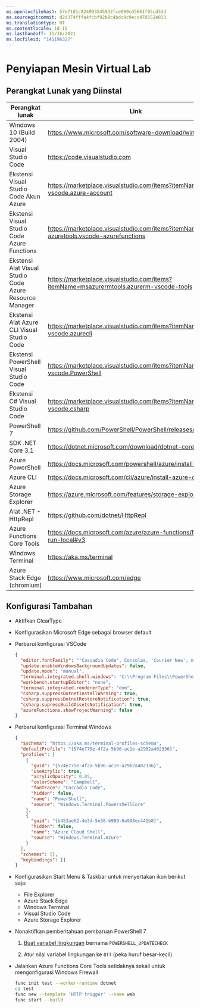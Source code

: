 ```yaml
---
ms.openlocfilehash: 57e7101c824903545932fce809cd5661f95cd3dd
ms.sourcegitcommit: d2d374fffa4fcbf92b9c4bdc9c9ecc470152e033
ms.translationtype: HT
ms.contentlocale: id-ID
ms.lasthandoff: 11/16/2021
ms.locfileid: "145196327"
---
```

# <a name="lab-virtual-machine-setup"></a>Penyiapan Mesin Virtual Lab

## <a name="installed-software"></a>Perangkat Lunak yang Diinstal

| Perangkat lunak | Link |
| --- | --- |
| Windows 10 (Build 2004) | <https://www.microsoft.com/software-download/windows10> |
| Visual Studio Code | <https://code.visualstudio.com> |
| Ekstensi Visual Studio Code Akun Azure | <https://marketplace.visualstudio.com/items?itemName=ms-vscode.azure-account> |
| Ekstensi Visual Studio Code Azure Functions | <https://marketplace.visualstudio.com/items?itemName=ms-azuretools.vscode-azurefunctions> |
| Ekstensi Alat Visual Studio Code Azure Resource Manager | <https://marketplace.visualstudio.com/items?itemName=msazurermtools.azurerm-vscode-tools> |
| Ekstensi Alat Azure CLI Visual Studio Code | <https://marketplace.visualstudio.com/items?itemName=ms-vscode.azurecli> |
| Ekstensi PowerShell Visual Studio Code | <https://marketplace.visualstudio.com/items?itemName=ms-vscode.PowerShell> |
| Ekstensi C# Visual Studio Code | <https://marketplace.visualstudio.com/items?itemName=ms-vscode.csharp> |
| PowerShell 7 | <https://github.com/PowerShell/PowerShell/releases/tag/v7.0.3> |
| SDK .NET Core 3.1 | <https://dotnet.microsoft.com/download/dotnet-core/3.1> |
| Azure PowerShell | <https://docs.microsoft.com/powershell/azure/install-az-ps> |
| Azure CLI | <https://docs.microsoft.com/cli/azure/install-azure-cli> |
| Azure Storage Explorer | <https://azure.microsoft.com/features/storage-explorer> |
| Alat .NET - HttpRepl | <https://github.com/dotnet/HttpRepl> |
| Azure Functions Core Tools | <https://docs.microsoft.com/azure/azure-functions/functions-run-local#v3> |
| Windows Terminal | <https://aka.ms/terminal> |
| Azure Stack Edge (chromium) | <https://www.microsoft.com/edge> |

## <a name="additional-configuration"></a>Konfigurasi Tambahan

- Aktifkan ClearType
  
- Konfigurasikan Microsoft Edge sebagai browser default

- Perbarui konfigurasi VSCode

  ```json
  {
    "editor.fontFamily": "'Cascadia Code', Consolas, 'Courier New', monospace",
    "update.enableWindowsBackgroundUpdates": false,
    "update.mode": "manual",
    "terminal.integrated.shell.windows": "C:\\Program Files\\PowerShell\\7\\pwsh.exe",
    "workbench.startupEditor": "none",
    "terminal.integrated.rendererType": "dom",
    "csharp.suppressDotnetInstallWarning": true,
    "csharp.suppressDotnetRestoreNotification": true,
    "csharp.supressBuildAssetsNotification": true,
    "azureFunctions.showProjectWarning": false
  }
  ```

- Perbarui konfigurasi Terminal Windows

  ```json
  {
    "$schema": "https://aka.ms/terminal-profiles-schema",
    "defaultProfile": "{574e775e-4f2a-5b96-ac1e-a2962a402336}",
    "profiles": [
      {
        "guid": "{574e775e-4f2a-5b96-ac1e-a2962a402336}",
        "useAcrylic": true,
        "acrylicOpacity": 0.85,
        "colorScheme": "Campbell",
        "fontFace": "Cascadia Code",
        "hidden": false,
        "name": "PowerShell",
        "source": "Windows.Terminal.PowershellCore"
      },
      {
        "guid": "{b453ae62-4e3d-5e58-b989-0a998ec441b8}",
        "hidden": false,
        "name": "Azure Cloud Shell",
        "source": "Windows.Terminal.Azure"
      }
    ],
    "schemes": [],
    "keybindings": []
  }
  ```

- Konfigurasikan Start Menu & Taskbar untuk menyertakan ikon berikut saja:
  - File Explorer
  - Azure Stack Edge
  - Windows Terminal
  - Visual Studio Code
  - Azure Storage Explorer

- Nonaktifkan pemberitahuan pembaruan PowerShell 7

  1. [Buat variabel lingkungan](https://docs.microsoft.com/powershell/module/microsoft.powershell.core/about/about_update_notifications?view=powershell-7) bernama ``POWERSHELL_UPDATECHECK``
  
  1. Atur nilai variabel lingkungan ke ``Off`` (peka huruf besar-kecil)

- Jalankan Azure Functions Core Tools setidaknya sekali untuk mengonfigurasi Windows Firewall

  ```bash
  func init test --worker-runtime dotnet
  cd test
  func new --template 'HTTP trigger' --name web
  func start --build
  ```
